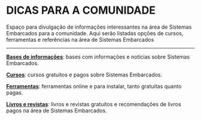 # DICAS PARA A COMUNIDADE
Espaço para divulgação de informações interessantes na área de Sistemas Embarcados para a comunidade. Aqui serão listadas opções de cursos, ferramentas e referências na área de Sistemas Embarcados

---

[**Bases de informações**](bases.md): bases com informações e notícias sobre Sistemas Embarcados.

[**Cursos**](cursos.md): cursos gratuitos e pagos sobre Sistemas Embarcados.

[**Ferramentas**](ferramentas_online.md): ferramentas online e para instalar, tanto gratuitas quanto pagas.

[**Livros e revistas**](livros.md): livros e revistas gratuitos e recomendações de livros pagos na área de Sistemas Embarcados.


